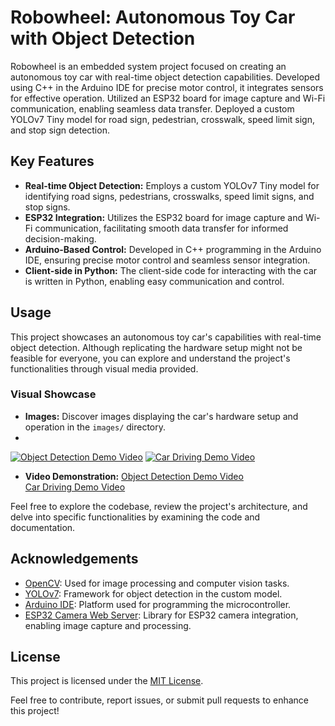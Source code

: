 # Robowheel: Autonomous Toy Car with Object Detection

Robowheel is an embedded system project focused on creating an autonomous toy car with real-time object detection capabilities. Developed using C++ in the Arduino IDE for precise motor control, it integrates sensors for effective operation. Utilized an ESP32 board for image capture and Wi-Fi communication, enabling seamless data transfer. Deployed a custom YOLOv7 Tiny model for road sign, pedestrian, crosswalk, speed limit sign, and stop sign detection.

## Key Features

- **Real-time Object Detection:** Employs a custom YOLOv7 Tiny model for identifying road signs, pedestrians, crosswalks, speed limit signs, and stop signs.
- **ESP32 Integration:** Utilizes the ESP32 board for image capture and Wi-Fi communication, facilitating smooth data transfer for informed decision-making.
- **Arduino-Based Control:** Developed in C++ programming in the Arduino IDE, ensuring precise motor control and seamless sensor integration.
- **Client-side in Python:** The client-side code for interacting with the car is written in Python, enabling easy communication and control.

## Usage

This project showcases an autonomous toy car's capabilities with real-time object detection. Although replicating the hardware setup might not be feasible for everyone, you can explore and understand the project's functionalities through visual media provided.

### Visual Showcase

- **Images:** Discover images displaying the car's hardware setup and operation in the `images/` directory.
- 
[![Object Detection Demo Video](https://img.youtube.com/vi/YOUR_VIDEO_ID/0.jpg)](https://www.youtube.com/watch?v=nsQOkq1Gojw)
[![Car Driving Demo Video](https://img.youtube.com/vi/YOUR_VIDEO_ID/0.jpg)](https://www.youtube.com/watch?v=1lWNy7MTgDM)

- **Video Demonstration:** 
 [Object Detection Demo Video](https://github.com/YanivShahar1/Autonomous-Object-Detecting-Toy-Car/blob/master/Robowheel_Car_Driving_Demo.mp4)  
 [Car Driving Demo Video](https://github.com/YanivShahar1/Autonomous-Object-Detecting-Toy-Car/blob/master/Robowheel_POV_Object_Detection_Demo.mp4)

Feel free to explore the codebase, review the project's architecture, and delve into specific functionalities by examining the code and documentation.

## Acknowledgements

- [OpenCV](https://opencv.org/): Used for image processing and computer vision tasks.
- [YOLOv7](https://github.com/AlexeyAB/darknet): Framework for object detection in the custom model.
- [Arduino IDE](https://www.arduino.cc/): Platform used for programming the microcontroller.
- [ESP32 Camera Web Server](https://github.com/espressif/arduino-esp32/tree/master/libraries/ESP32/examples/Camera/CameraWebServer): Library for ESP32 camera integration, enabling image capture and processing.


## License

This project is licensed under the [MIT License](LICENSE).

Feel free to contribute, report issues, or submit pull requests to enhance this project!
